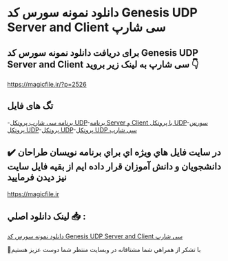 # دانلود نمونه سورس کد Genesis UDP Server and Client سی شارپ

## برای دریافت دانلود نمونه سورس کد Genesis UDP Server and Client سی شارپ به لینک زیر بروید 👇

https://magicfile.ir/?p=2526

## تگ های فایل

-[برنامه سی شارپ پروتكل UDP](https://magicfile.ir/product/genesis-udp-server-and-client-%d8%b3%db%8c-%d8%b4%d8%a7%d8%b1%d9%be/)-[برنامه Server و Client با پروتكل UDP](https://magicfile.ir/product/genesis-udp-server-and-client-%d8%b3%db%8c-%d8%b4%d8%a7%d8%b1%d9%be/)-[سورس پروتكل UDP](https://magicfile.ir/product/genesis-udp-server-and-client-%d8%b3%db%8c-%d8%b4%d8%a7%d8%b1%d9%be/)-[پروتكل UDP](https://magicfile.ir/product/genesis-udp-server-and-client-%d8%b3%db%8c-%d8%b4%d8%a7%d8%b1%d9%be/)-[پروتكل UDP سی شارپ](https://magicfile.ir/product/genesis-udp-server-and-client-%d8%b3%db%8c-%d8%b4%d8%a7%d8%b1%d9%be/)

## ✔️ در سايت فايل هاي ويژه اي براي برنامه نويسان طراحان دانشجويان و دانش آموزان قرار داده ايم از بقيه فايل سايت نيز ديدن فرماييد

https://magicfile.ir


## لينک دانلود اصلي 📥 :

[دانلود نمونه سورس کد Genesis UDP Server and Client سی شارپ](https://magicfile.ir/product/genesis-udp-server-and-client-%d8%b3%db%8c-%d8%b4%d8%a7%d8%b1%d9%be/) 


🙏با تشکر از همراهي شما مشتاقانه در وبسایت منتظر شما دوست عزیز هستیم


